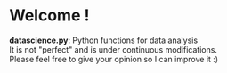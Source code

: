 # Welcome !

**datascience.py**: Python functions for data analysis  
It is not "perfect" and is under continuous modifications.  
Please feel free to give your opinion so I can improve it :)
